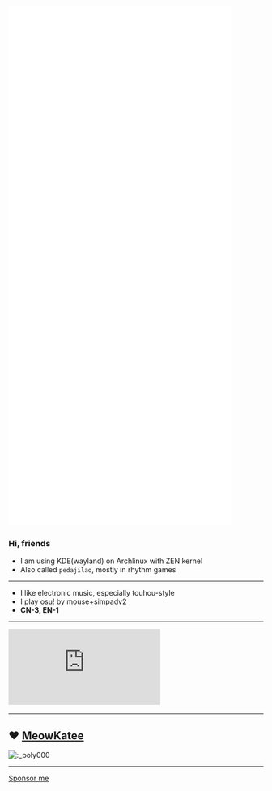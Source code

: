 ![banner](github-metrics.svg)

### Hi, friends

- I am using KDE(wayland) on Archlinux with ZEN kernel
- Also called `pedajilao`, mostly in rhythm games
--------------------
- I like electronic music, especially touhou-style
- I play osu! by mouse+simpadv2
- **CN-3, EN-1**
--------------------

[![osu](https://osusig.lolicon.app/sig.php?colour=hexff66aa&uname=pedajilao&pp=1&countryrank)](https://osu.ppy.sh/users/13851970)

--------------------
❤️ [MeowKatee](https://github.com/MeowKatee)
--------------------

![:_poly000](https://count.getloli.com/get/@:_poly000)

--------------------

[Sponsor me](https://afdian.net/a/poly000)
